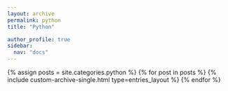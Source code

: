 ```yaml
---
layout: archive
permalink: python
title: "Python"

author_profile: true
sidebar:
  nav: "docs"
---
```


{% assign posts = site.categories.python %}
{% for post in posts %}
  {% include custom-archive-single.html type=entries_layout %}
{% endfor %}